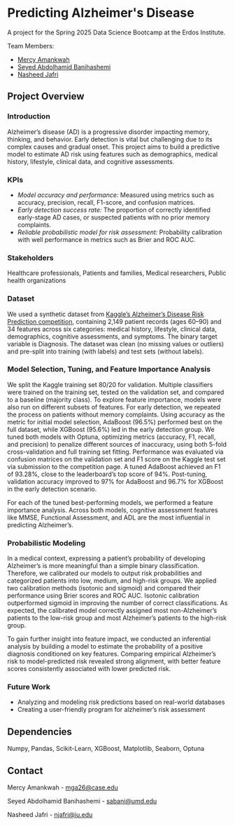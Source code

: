 # Predicting Alzheimer's Disease

A project for the Spring 2025 Data Science Bootcamp at the Erdos Institute.

Team Members:
- [Mercy Amankwah](https://github.com/mgamankwah)
- [Seyed Abdolhamid Banihashemi](https://github.com/sabani1998)
- [Nasheed Jafri](https://github.com/nashjafri)



## Project Overview

### **Introduction**

Alzheimer’s disease (AD) is a progressive disorder impacting memory, thinking, and behavior. Early detection is vital but challenging due to its complex causes and gradual onset. This project aims to build a predictive model to estimate AD risk using features such as demographics, medical history, lifestyle, clinical data, and cognitive assessments.

### **KPIs**
- *Model accuracy and performance:* Measured using metrics such as accuracy, precision, recall, F1-score, and confusion matrices.
- *Early detection success rate:* The proportion of correctly identified early-stage AD cases, or suspected patients with no prior memory complaints.
- *Reliable probabilistic model for risk assessment:* Probability calibration with well performance in metrics such as Brier and ROC AUC.

### **Stakeholders**

Healthcare professionals, Patients and families, Medical researchers, Public health organizations

### **Dataset**

We used a synthetic dataset from [Kaggle’s Alzheimer’s Disease Risk Prediction competition](https://www.kaggle.com/competitions/alzheimers-disease-risk-prediction-eu-business/data), containing 2,149 patient records (ages 60–90) and 34 features across six categories: medical history, lifestyle, clinical data, demographics, cognitive assessments, and symptoms. The binary target variable is Diagnosis. The dataset was clean (no missing values or outliers) and pre-split into training (with labels) and test sets (without labels).

### **Model Selection, Tuning, and Feature Importance Analysis**

We split the Kaggle training set 80/20 for validation. Multiple classifiers were trained on the training set, tested on the validation set, and compared to a baseline (majority class). To explore feature importance, models were also run on different subsets of features. For early detection, we repeated the process on patients without memory complaints. Using accuracy as the metric for initial model selection, AdaBoost (96.5%) performed best on the full dataset, while XGBoost (95.6%) led in the early detection group. We tuned both models with Optuna, optimizing metrics (accuracy, F1, recall, and precision) to penalize different sources of inaccuracy, using both 5-fold cross-validation and full training set fitting. Performance was evaluated via confusion matrices on the validation set and F1 score on the Kaggle test set via submission to the competition page. A tuned AdaBoost achieved an F1 of 93.28%, close to the leaderboard’s top score of 94%. Post-tuning, validation accuracy improved to 97% for AdaBoost and 96.7% for XGBoost in the early detection scenario.

For each of the tuned best-performing models, we performed a feature importance analysis. Across both models, cognitive assessment features like MMSE, Functional Assessment, and ADL are the most influential in predicting Alzheimer’s.

### **Probabilistic Modeling**

In a medical context, expressing a patient’s probability of developing Alzheimer’s is more meaningful than a simple binary classification. Therefore, we calibrated our models to output risk probabilities and categorized patients into low, medium, and high-risk groups. We applied two calibration methods (isotonic and sigmoid) and compared their performance using Brier scores and ROC AUC. Isotonic calibration outperformed sigmoid in improving the number of correct classifications. As expected, the calibrated model correctly assigned most non-Alzheimer’s patients to the low-risk group and most Alzheimer’s patients to the high-risk group.

To gain further insight into feature impact, we conducted an inferential analysis by building a model to estimate the probability of a positive diagnosis conditioned on key features. Comparing empirical Alzheimer’s risk to model-predicted risk revealed strong alignment, with better feature scores consistently associated with lower predicted risk.

### **Future Work**
- Analyzing and modeling risk predictions based on real-world databases
- Creating a user-friendly program for alzheimer’s risk assessment


## Dependencies
Numpy, Pandas, Scikit-Learn, XGBoost, Matplotlib, Seaborn, Optuna

## Contact

Mercy Amankwah - mga26@case.edu

Seyed Abdolhamid Banihashemi - sabani@umd.edu

Nasheed Jafri - njafri@iu.edu




